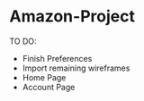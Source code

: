 # Amazon-Project

TO DO:
  - Finish Preferences
  - Import remaining wireframes
  - Home Page
  - Account Page
